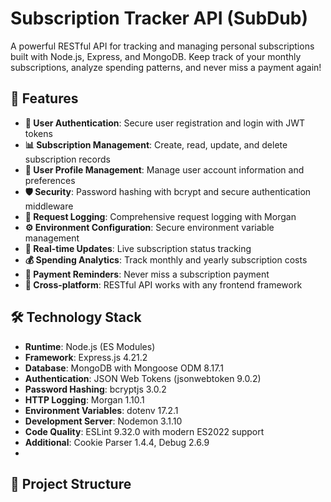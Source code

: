 
# Subscription Tracker API (SubDub)

A powerful RESTful API for tracking and managing personal subscriptions built with Node.js, Express, and MongoDB. Keep track of your monthly subscriptions, analyze spending patterns, and never miss a payment again!

## 🌟 Features

- **🔐 User Authentication**: Secure user registration and login with JWT tokens
- **📊 Subscription Management**: Create, read, update, and delete subscription records
- **👤 User Profile Management**: Manage user account information and preferences
- **🛡️ Security**: Password hashing with bcrypt and secure authentication middleware
- **📝 Request Logging**: Comprehensive request logging with Morgan
- **⚙️ Environment Configuration**: Secure environment variable management
- **🔄 Real-time Updates**: Live subscription status tracking
- **💰 Spending Analytics**: Track monthly and yearly subscription costs
- **🔔 Payment Reminders**: Never miss a subscription payment
- **📱 Cross-platform**: RESTful API works with any frontend framework

## 🛠️ Technology Stack

- **Runtime**: Node.js (ES Modules)
- **Framework**: Express.js 4.21.2
- **Database**: MongoDB with Mongoose ODM 8.17.1
- **Authentication**: JSON Web Tokens (jsonwebtoken 9.0.2)
- **Password Hashing**: bcryptjs 3.0.2
- **HTTP Logging**: Morgan 1.10.1
- **Environment Variables**: dotenv 17.2.1
- **Development Server**: Nodemon 3.1.10
- **Code Quality**: ESLint 9.32.0 with modern ES2022 support
- **Additional**: Cookie Parser 1.4.4, Debug 2.6.9
- 

## 📁 Project Structure
